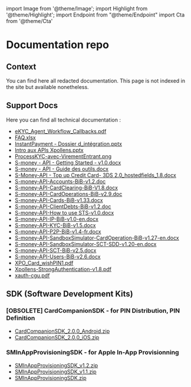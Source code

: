 import Image from '@theme/Image';
import Highlight from '@theme/Highlight';
import Endpoint from "@theme/Endpoint"
import Cta from '@theme/Cta'




# Documentation repo

## Context

You can find here all redacted documentation. This page is not indexed in the site but available nonetheless.

## Support Docs
Here you can find all technical documentation :

- [eKYC_Agent_Workflow_Callbacks.pdf](./eKYC_Agent_Workflow_Callbacks.pdf)  
- [FAQ.xlsx](./FAQ.xlsx)  
- [InstantPayment - Dossier d_intégration.pptx](./InstantPayment-Dossier_integration.pptx)  
- [Intro aux APIs Xpollens.pptx](./Intro_aux_APIs_Xpollens.pptx)  
- [ProcessKYC-avec-VirementEntrant.png](./ProcessKYC-avec-VirementEntrant.png)  
- [S-money - API - Getting Started - v1.0.docx](./S-money-API-Getting_Started-v1.0.docx)  
- [S-money - API - Guide des outils.docx](./S-money-API-Guide_des_outils.docx)  
- [S-Money-API - Top up Credit Card- 3DS 2.0_hostedfields_1.8.docx](./S-Money-API-Top_up_Credit_Card-3DS_2.0_hostedfields_1.8.docx)  
- [S-money-API-Accounts-BiB-v1.2.doc](./S-money-API-Accounts-BiB-v1.2.doc)  
- [S-money-API-CardClearing-BiB-V1.8.docx](./S-money-API-CardClearing-BiB-V1.8.docx)
- [S-money-API-CardOperations-BiB-v2.9.doc](./S-money-API-CardOperations-BiB-v2.9.doc)
- [S-money-API-Cards-BiB-v1.33.docx](./S-money-API-Cards-BiB-v1.33.docx)
- [S-money-API-ClientDebts-BiB-v1.2.doc](./S-money-API-ClientDebts-BiB-v1.2.doc)
- [S-money-API-How to use STS-v1.0.docx](./S-money-API-How_to_use_STS-v1.0.docx)
- [S-money-API-IP-BiB-v1.0-en.docx](./S-money-API-IP-BiB-v1.0-en.docx)
- [S-money-API-KYC-BiB-v1.5.docx](./S-money-API-KYC-BiB-v1.5.docx)
- [S-money-API-P2P-BiB-v1.4-fr.docx](./S-money-API-P2P-BiB-v1.4-fr.docx)
- [S-money-API-SandboxSimulator-CardOperation-BiB-v1.27-en.docx](./S-money-API-SandboxSimulator-CardOperation-BiB-v1.27-en.docx)
- [S-money-API-SandboxSimulator-SCT-SDD-v1.20-en.docx](./S-money-API-SandboxSimulator-SCT-SDD-v1.20-en.docx)
- [S-money-API-SCT-BiB-v2.5.docx](./S-money-API-SCT-BiB-v2.5.docx)
- [S-money-API-Users-BiB-v2.6.docx](./S-money-API-Users-BiB-v2.6.docx)
- [XPO_Card_wishPIN1.pdf](./XPO_Card_wishPIN1.pdf)
- [Xpollens-StrongAuthentication-v1.8.pdf](./Xpollens-StrongAuthentication-v1.8.pdf)
- [xauth-cgu.pdf](./xauth-cgu.pdf)


## SDK (Software Development Kits)

### [OBSOLETE] CardCompanionSDK - for PIN Distribution, PIN Definition

- [CardCompanionSDK_2.0.0_Android.zip](./CardCompanionSDK_2.0.0_Android.zip)
- [CardCompanionSDK_2.0.0_iOS.zip](./CardCompanionSDK_2.0.0_iOS.zip)

### SMInAppProvisioningSDK - for Apple In-App Provisionning

- [SMInAppProvisioningSDK_v1.2.zip](./SMInAppProvisioningSDK_v1.2.zip)
- [SMInAppProvisioningSDK_v1.1.zip](./SMInAppProvisioningSDK_v1.1.zip)
- [SMInAppProvisioningSDK.zip](./SMInAppProvisioningSDK.zip)
